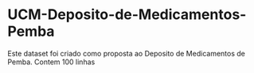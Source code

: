 # UCM-Deposito-de-Medicamentos-Pemba

Este dataset foi criado como proposta ao Deposito de Medicamentos de Pemba. Contem 100 linhas
